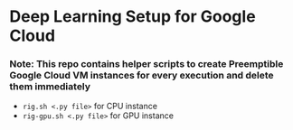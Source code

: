 # Deep Learning Setup for Google Cloud
### Note: This repo contains helper scripts to create Preemptible Google Cloud VM instances for every execution and delete them immediately
* `rig.sh <.py file>` for CPU instance
* `rig-gpu.sh <.py file>` for GPU instance
